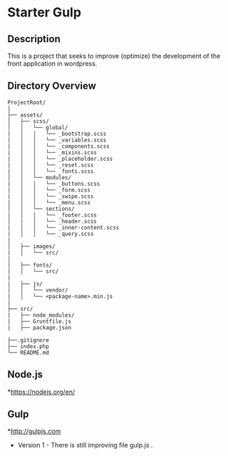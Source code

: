 # Starter Gulp

## Description 

This is a project that seeks to improve (optimize) the development of the front application in wordpress.

## Directory Overview
```
ProjectRoot/
│
├── assets/
│   ├── scss/
│   │   └── global/
|	│   │   └── _bootstrap.scss			
|	│   │   └── _variables.scss			
|	│   │   └── _components.scss			
|	│   │   └── _mixins.scss			
|	│   │   └── _placeholder.scss			
|	│   │   └── _reset.scss			
|	│   │   └── _fonts.scss			
│   │   └── modules/
|	│   │   └── _buttons.scss			
|	│   │   └── _form.scss			
|	│   │   └── _swipe.scss			
|	│   │   └── _menu.scss			
│   │   └── sections/
|	│   │   └── _footer.scss
│   |	│   └── _header.scss
|	│   │   └── _inner-content.scss
|	│   │   └── _query.scss
|
│   ├── images/
|	│   └── src/
|
│   ├── fonts/
|	│   └── src/
|
|	├── js/
│   │   └── vendor/
|	│   └── <package-name>.min.js
|
├── src/
|	├── node_modules/
|	├── Gruntfile.js
| 	├── package.json

├──.gitignore
├── index.php
└── README.md
```

## Node.js
*https://nodejs.org/en/

## Gulp
*http://gulpjs.com

* Version 1 - There is still improving file gulp.js .




